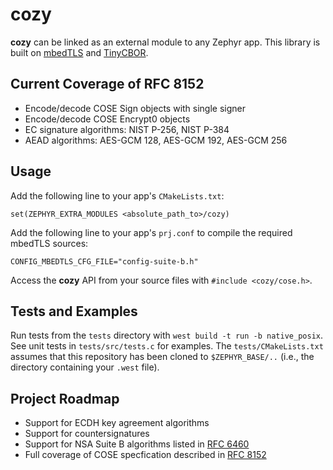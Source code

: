 # cozy
**cozy** can be linked as an external module to any Zephyr app. This library is built on [mbedTLS](https://github.com/zephyrproject-rtos/mbedtls) and [TinyCBOR](https://github.com/zephyrproject-rtos/tinycbor).

## Current Coverage of RFC 8152
* Encode/decode COSE Sign objects with single signer
* Encode/decode COSE Encrypt0 objects
* EC signature algorithms: NIST P-256, NIST P-384
* AEAD algorithms: AES-GCM 128, AES-GCM 192, AES-GCM 256

## Usage
Add the following line to your app's `CMakeLists.txt`:

    set(ZEPHYR_EXTRA_MODULES <absolute_path_to>/cozy)

Add the following line to your app's `prj.conf` to compile the required mbedTLS sources:

    CONFIG_MBEDTLS_CFG_FILE="config-suite-b.h"

Access the **cozy** API from your source files with `#include <cozy/cose.h>`.

## Tests and Examples
Run tests from the `tests` directory with `west build -t run -b native_posix`. See unit tests in `tests/src/tests.c` for examples. The `tests/CMakeLists.txt` assumes that this repository has been cloned to `$ZEPHYR_BASE/..` (i.e., the directory containing your `.west` file).

## Project Roadmap
* Support for ECDH key agreement algorithms
* Support for countersignatures
* Support for NSA Suite B algorithms listed in [RFC 6460](https://tools.ietf.org/html/rfc6460)
* Full coverage of COSE specfication described in [RFC 8152](https://tools.ietf.org/html/rfc8152)

